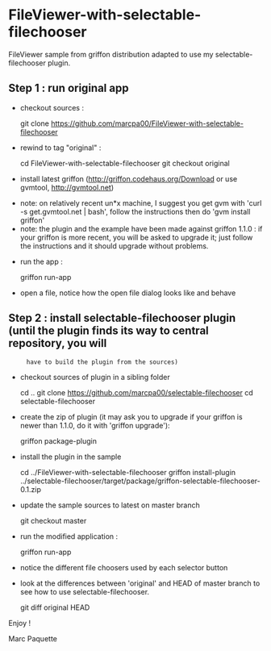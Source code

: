 FileViewer-with-selectable-filechooser
======================================

FileViewer sample from griffon distribution adapted to use my selectable-filechooser plugin.

## Step 1 : run original app

* checkout sources :

    git clone https://github.com/marcpa00/FileViewer-with-selectable-filechooser

* rewind to tag "original" :

    cd FileViewer-with-selectable-filechooser
    git checkout original

* install latest griffon (http://griffon.codehaus.org/Download or use gvmtool, http://gvmtool.net)
+ note: on relatively recent un*x machine, I suggest you get gvm with 'curl -s get.gvmtool.net | bash', follow the instructions then do 'gvm install griffon'
+ note: the plugin and the example have been made against griffon 1.1.0 : if your griffon is more recent, you will be asked to upgrade it; just follow the instructions and it should upgrade without problems.

* run the app :

    griffon run-app

* open a file, notice how the open file dialog looks like and behave

## Step 2 : install selectable-filechooser plugin (until the plugin finds its way to central repository, you will
         have to build the plugin from the sources)

* checkout sources of plugin in a sibling folder

    cd ..
    git clone https://github.com/marcpa00/selectable-filechooser
    cd selectable-filechooser

* create the zip of plugin (it may ask you to upgrade if your griffon is newer than 1.1.0, do it with 'griffon upgrade'):

    griffon package-plugin

* install the plugin in the sample

    cd ../FileViewer-with-selectable-filechooser
    griffon install-plugin ../selectable-filechooser/target/package/griffon-selectable-filechooser-0.1.zip

* update the sample sources to latest on master branch

    git checkout master

* run the modified application :

    griffon run-app

* notice the different file choosers used by each selector button
* look at the differences between 'original' and HEAD of master branch to see how to use selectable-filechooser.

    git diff original HEAD

Enjoy !

Marc Paquette
